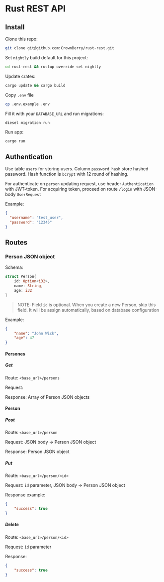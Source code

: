 # Rust REST API 

## Install

Clone this repo:
```bash
git clone git@github.com:CrownBerry/rust-rest.git
```
Set `nightly` build default for this project:
```bash
cd rust-rest && rustup override set nightly
```
Update crates:
```bash
cargo update && cargo build
```
Copy `.env` file
```bash
cp .env.example .env
```
Fill it with your `DATABASE_URL` and run migrations:
```bash
diesel migration run
```
Run app:
```bash
cargo run
```
## Authentication

Use table `users` for storing users. Column `password_hash` store hashed password. 
Hash function is `bcrypt` with 12 round of hashing.

For authenticate on `person` updating request, use header `Authentication` with JWT-token.
For acquiring token, proceed on route `/login` with JSON-body `UserRequest`

Example:
```json
{
  "username": "test_user",
  "password": "12345"
}
```

## Routes
### Person JSON object
Schema:
```rust
struct Person{
    id: Option<i32>,
    name: String,
    age: i32
}
```
> NOTE:
> Field `id` is optional. When you create a new Person, skip this field. 
> It will be assign automatically, based on database configuration 

Example:
```json
{
    "name": "John Wick",
    "age": 47
}
```
#### Persones
##### Get
Route: `<base_url>/persons`

Request:

Response: Array of Person JSON objects

#### Person
##### Post
Route: `<base_url>/person`

Request: JSON body -> Person JSON object

Response: Person JSON object
##### Put
Route: `<base_url>/person/<id>`

Request: `id` parameter, JSON body -> Person JSON object

Response example:
```json
{
    "success": true
}
```
##### Delete
Route: `<base_url>/person/<id>`

Request: `id` parameter

Response:
```json
{
    "success": true
}
```
